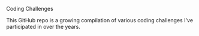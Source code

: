 Coding Challenges

This GitHub repo is a growing compilation of various coding challenges I've participated in over the years.
